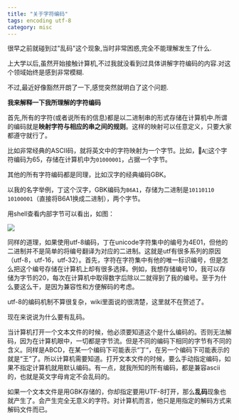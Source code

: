 ```yaml
---
title: "关于字符编码"
tags: encoding utf-8
category: misc
---
```


很早之前就碰到过"乱码"这个现象,当时非常困惑,完全不能理解发生了什么.

上大学以后,虽然开始接触计算机,不过我就没看到过具体讲解字符编码的内容.对这个领域始终是感到非常模糊.

不过,最近好像豁然开朗了一下,感觉突然就明白了这个问题.


**我来解释一下我所理解的字符编码**

首先,所有的字符(或者说所有的信息)都是以二进制串的形式存储在计算机中.所谓的编码就是**映射字符与相应的串之间的规则**。这样的映射可以任意定义，只要大家都遵守就行了。

比如非常经典的ASCII码，就将英文中的字符映射为一个字节。比如，`A`这个字符编码为65，存储在计算机中为`01000001`，占据一个字节。

其他的所有字符编码都是同理，比如汉字的经典编码GBK。

以我的名字举例，丁这个汉字，GBK编码为`B6A1`，存储为二进制是`10110110 10100001`（直接将B6A1换成二进制），两个字节。

用shell查看内部字节可以看出，如图：



![](http://ww3.sinaimg.cn/large/9b85365djw1f23cmmpfu1j20ex01qaa9.jpg)



同样的道理，如果使用utf-8编码，丁在unicode字符集中的编号为4E01，但他的二进制并不是简单的将编号翻译为对应的二进制。这就是utf有很多系列的原因（utf-8，utf-16，utf-32）。首先，字符在字符集中有他的唯一标识编号，但是怎么把这个编号存储在计算机上却有很多选择。例如，我想存储编号10，我可以存储为字节的20，每次在计算机中取得数字后除以二就得到了我的编号。至于为什么要这么干，是因为兼容性和方便解码的考虑。

utf-8的编码机制不算很复杂，wiki里面说的很清楚，这里就不在赘述了。

现在来说说为什么要有乱码。

当计算机打开一个文本文件的时候，他必须要知道这个是什么编码的。否则无法解码，因为在计算机眼中，一切都是字节流。但是不同的编码下相同的字节有不同的含义。同样是ABCD，在某一个编码下可能表示“丁“，在另一个编码下可能表示的就是“王”了。所以计算机需要知道。打开文本文件的时候，要么手动指定编码，如果不指定计算机就用默认编码。有一点，就我所知的所有编码，都是兼容ascii的，也就是英文字母肯定不会乱码的。

如果一个文本文件是用GBK存储的，你却指定要用UTF-8打开，那么**乱码**现象也就产生了。会产生完全无意义的字符。对计算机而言，他只是用指定的解码方式来解码文件而已。



